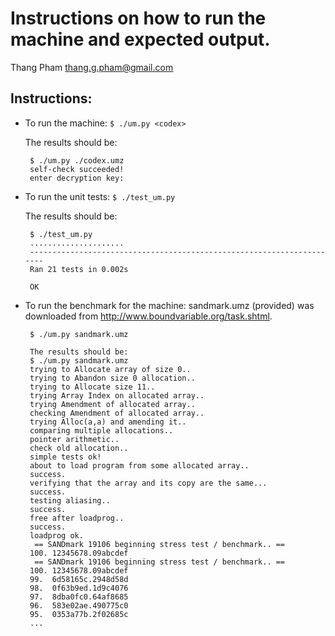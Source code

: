 # Instructions on how to run the machine and expected output.
Thang Pham <thang.g.pham@gmail.com>


## Instructions:

* To run the machine:
    `$ ./um.py <codex>`

   The results should be:
   ```
    $ ./um.py ./codex.umz
    self-check succeeded!
    enter decryption key:
   ```

* To run the unit tests:
    `$ ./test_um.py`

   The results should be:
   ```
    $ ./test_um.py
    .....................
    ----------------------------------------------------------------------
    Ran 21 tests in 0.002s

    OK
   ```

* To run the benchmark for the machine:
   sandmark.umz (provided) was downloaded from http://www.boundvariable.org/task.shtml.

   ```
    $ ./um.py sandmark.umz

    The results should be:
    $ ./um.py sandmark.umz
    trying to Allocate array of size 0..
    trying to Abandon size 0 allocation..
    trying to Allocate size 11..
    trying Array Index on allocated array..
    trying Amendment of allocated array..
    checking Amendment of allocated array..
    trying Alloc(a,a) and amending it..
    comparing multiple allocations..
    pointer arithmetic..
    check old allocation..
    simple tests ok!
    about to load program from some allocated array..
    success.
    verifying that the array and its copy are the same...
    success.
    testing aliasing..
    success.
    free after loadprog..
    success.
    loadprog ok.
     == SANDmark 19106 beginning stress test / benchmark.. ==
    100. 12345678.09abcdef
     == SANDmark 19106 beginning stress test / benchmark.. ==
    100. 12345678.09abcdef
    99.  6d58165c.2948d58d
    98.  0f63b9ed.1d9c4076
    97.  8dba0fc0.64af8685
    96.  583e02ae.490775c0
    95.  0353a77b.2f02685c
    ...
   ```